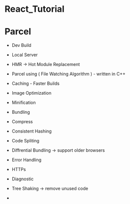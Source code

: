 # React_Tutorial


# Parcel 

- Dev Build
- Local Server
- HMR → Hot Module Replacement 
- Parcel using ( File Watching Algorithm ) - written in C++
- Caching - Faster Builds
- Image Optimization 
- Minification 
- Bundling
- Compress
- Consistent Hashing
- Code Spliting
- Diffrential Bundling → support older browsers 
- Error Handling 
- HTTPs
- Diagnostic
- Tree Shaking → remove unused code

- 






